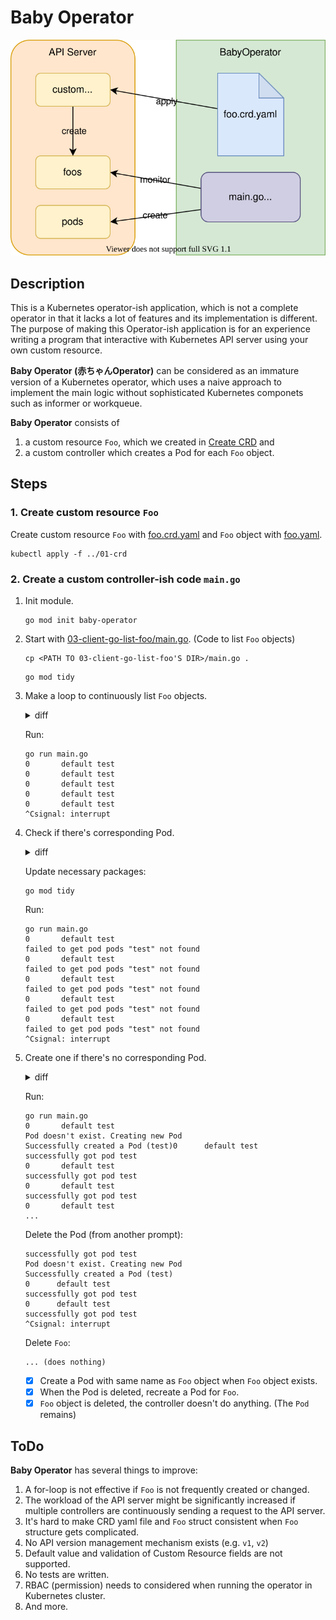 # Baby Operator

![](diagram.drawio.svg)
## Description

This is a Kubernetes operator-ish application, which is not a complete operator in that it lacks a lot of features and its implementation is different. The purpose of making this Operator-ish application is for an experience writing a program that interactive with Kubernetes API server using your own custom resource.

**Baby Operator (赤ちゃんOperator)** can be considered as an immature version of a Kubernetes operator, which uses a naive approach to implement the main logic without sophisticated Kubernetes componets such as informer or workqueue.

**Baby Operator** consists of
1. a custom resource `Foo`, which we created in [Create CRD](../01-crd/) and
1. a custom controller which creates a Pod for each `Foo` object.

## Steps

### 1. Create custom resource `Foo`

Create custom resource `Foo` with [foo.crd.yaml](../01-crd/foo.crd.yaml) and `Foo` object with [foo.yaml](../01-crd/foo.yaml).
```
kubectl apply -f ../01-crd
```
### 2. Create a custom controller-ish code `main.go`

1. Init module.
    ```
    go mod init baby-operator
    ```
1. Start with [03-client-go-list-foo/main.go](../03-client-go-list-foo/main.go). (Code to list `Foo` objects)
    ```
    cp <PATH TO 03-client-go-list-foo'S DIR>/main.go .
    ```

    ```
    go mod tidy
    ```

1. Make a loop to continuously list `Foo` objects.

    <details><summary>diff</summary>

    ```diff
    +++ b/06-operator-development-method/04-baby-operator/main.go
    @@ -6,6 +6,7 @@ import (
            "flag"
            "fmt"
            "path/filepath"
    +       "time"

            metav1 "k8s.io/apimachinery/pkg/apis/meta/v1"
            "k8s.io/apimachinery/pkg/runtime/schema"
    @@ -83,12 +84,14 @@ func main() {
            // https://pkg.go.dev/k8s.io/client-go/    kubernetes#NewForConfig
            clientset, _ := dynamic.NewForConfig(config)

    -       // Get list of Foo objects from all namespaces
    -       foos, _ := listFoos(clientset, "")
    +       for {
    +               // Get list of Foo objects from all namespaces
    +               foos, _ := listFoos(clientset, "")

    -       // Print Foo objects
    -       fmt.Println("INDEX\tNAMESPACE\tNAME")
    -       for i, foo := range foos.Items {
    -               fmt.Printf("%d\t%s\t%s\n", i, foo.GetNamespace    (), foo.GetName())
    +               // Print Foo objects
    +               for i, foo := range foos.Items {
    +                       fmt.Printf("%d\t%s\t%s\n", i, foo.    GetNamespace(), foo.GetName())
    +               }
    +               time.Sleep(1 * time.Second)
            }
     }
    ```

    </details>

    Run:
    ```
    go run main.go
    0       default test
    0       default test
    0       default test
    0       default test
    0       default test
    ^Csignal: interrupt
    ```

1. Check if there's corresponding Pod.

    <details><summary>diff</summary>

    ```diff
    +++ b/06-operator-development-method/04-baby-operator/main.go
    @@ -11,6 +11,7 @@ import (
            metav1 "k8s.io/apimachinery/pkg/apis/meta/v1"
            "k8s.io/apimachinery/pkg/runtime/schema"
            "k8s.io/client-go/dynamic"
    +       "k8s.io/client-go/kubernetes"
            "k8s.io/client-go/tools/clientcmd"
            "k8s.io/client-go/util/homedir"
     )
    @@ -84,6 +85,8 @@ func main() {
            // https://pkg.go.dev/k8s.io/client-go/dynamic#NewForConfig
            client, _ := dynamic.NewForConfig(config)

    +       clientset, _ := kubernetes.NewForConfig(config)
    +
            for {
                    // Get list of Foo objects from all namespaces
                    foos, _ := listFoos(client, "")
    @@ -92,7 +95,12 @@ func main() {
                    for i, foo := range foos.Items {
                            fmt.Printf("%d\t%s\t%s\n", i, foo.GetNamespace(), foo.GetName())
                            // Check if there's corresponding Pod.
    -
    +                       pod, err := clientset.CoreV1().Pods(foo.GetNamespace()).Get(context.Background(), foo.GetName(), metav1.GetOptions{})
    +                       if err != nil {
    +                               fmt.Printf("failed to get pod %v\n", err)
    +                       } else {
    +                               fmt.Printf("successfully got pod %s\n", pod.GetName())
    +                       }
                    }
                    time.Sleep(1 * time.Second)
            }
    ```


    </details>

    Update necessary packages:
    ```
    go mod tidy
    ```

    Run:
    ```
    go run main.go
    0       default test
    failed to get pod pods "test" not found
    0       default test
    failed to get pod pods "test" not found
    0       default test
    failed to get pod pods "test" not found
    0       default test
    failed to get pod pods "test" not found
    0       default test
    failed to get pod pods "test" not found
    ^Csignal: interrupt
    ```

1. Create one if there's no corresponding Pod.

    <details><summary>diff</summary>

    ```diff
    --- a/06-operator-development-method/04-baby-operator/main.go
    +++ b/06-operator-development-method/04-baby-operator/main.go
    @@ -8,6 +8,8 @@ import (
            "path/filepath"
            "time"

    +       v1 "k8s.io/api/core/v1"
    +       "k8s.io/apimachinery/pkg/api/errors"
            metav1 "k8s.io/apimachinery/pkg/apis/meta/v1"
            "k8s.io/apimachinery/pkg/runtime/schema"
            "k8s.io/client-go/dynamic"
    @@ -62,6 +64,31 @@ func listFoos(client dynamic.Interface, namespace string) (*FooList, error) {
            return &fooList, nil
     }

    +func createPod(clientset *kubernetes.Clientset, namespace, name string) error {
    +       pod := &v1.Pod{
    +               ObjectMeta: metav1.ObjectMeta{
    +                       Name:      name,
    +                       Namespace: namespace,
    +               },
    +               Spec: v1.PodSpec{
    +                       Containers: []v1.Container{
    +                               {
    +                                       Name:  "busybox",
    +                                       Image: "gcr.io/google_containers/echoserver:1.4",
    +                               },
    +                       },
    +                       RestartPolicy: v1.RestartPolicyAlways,
    +               },
    +       }
    +       _, err := clientset.CoreV1().Pods(namespace).Create(context.TODO(), pod, metav1.CreateOptions{})
    +       if err != nil {
    +               fmt.Printf("failed to create Pod %v\n", err)
    +               return err
    +       }
    +       fmt.Printf("Successfully created a Pod (%s)", name)
    +       return nil
    +}
     func main() {
            var defaultKubeConfigPath string
            if home := homedir.HomeDir(); home != "" {
    @@ -93,13 +120,21 @@ func main() {

                    // Print Foo objects
                    for i, foo := range foos.Items {
    -                       fmt.Printf("%d\t%s\t%s\n", i, foo.GetNamespace(), foo.GetName())
    +                       namespace := foo.GetNamespace()
    +                       name := foo.GetName()
    +                       fmt.Printf("%d\t%s\t%s\n", i, namespace, name)
                            // Check if there's corresponding Pod.
    -                       pod, err := clientset.CoreV1().Pods(foo.GetNamespace()).Get(context.Background(), foo.GetN
    ame(), metav1.GetOptions{})
    +                       _, err := clientset.CoreV1().Pods(namespace).Get(context.Background(), name, metav1.GetOpt
    ions{})
                            if err != nil {
    -                               fmt.Printf("failed to get pod %v\n", err)
    +                               if errors.IsNotFound(err) {
    +                                       // create new pod
    +                                       fmt.Println("Pod doesn't exist. Creating new Pod")
    +                                       createPod(clientset, namespace, name)
    +                               } else {
    +                                       fmt.Printf("failed to get pod %v\n", err)
    +                               }
                            } else {
    -                               fmt.Printf("successfully got pod %s\n", pod.GetName())
    +                               fmt.Printf("successfully got pod %s\n", name)
                            }
                    }
                    time.Sleep(1 * time.Second)
    ```

    </details>

    Run:
    ```
    go run main.go
    0       default test
    Pod doesn't exist. Creating new Pod
    Successfully created a Pod (test)0      default test
    successfully got pod test
    0       default test
    successfully got pod test
    0       default test
    successfully got pod test
    0       default test
    ...
    ```

    Delete the Pod (from another prompt):
    ```
    successfully got pod test
    Pod doesn't exist. Creating new Pod
    Successfully created a Pod (test)
    0      default test
    successfully got pod test
    0      default test
    successfully got pod test
    ^Csignal: interrupt
    ```

    Delete `Foo`:
    ```
    ... (does nothing)
    ```

    - [x] Create a Pod with same name as `Foo` object when `Foo` object exists.
    - [x] When the Pod is deleted, recreate a Pod for `Foo`.
    - [x] `Foo` object is deleted, the controller doesn't do anything. (The `Pod` remains)

## ToDo

**Baby Operator** has several things to improve:

1. A for-loop is not effective if `Foo` is not frequently created or changed.
1. The workload of the API server might be significantly increased if multiple controllers are continuously sending a request to the API server.
1. It's hard to make CRD yaml file and `Foo` struct consistent when `Foo` structure gets complicated.
1. No API version management mechanism exists (e.g. `v1`, `v2`)
1. Default value and validation of Custom Resource fields are not supported.
1. No tests are written.
1. RBAC (permission) needs to considered when running the operator in Kubernetes cluster.
1. And more.

